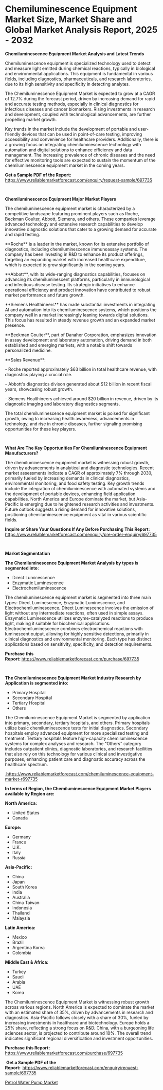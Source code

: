 <p><h1>Chemiluminescence Equipment Market Size, Market Share and Global Market Analysis Report, 2025 - 2032</h1></p><p><strong>Chemiluminescence Equipment Market Analysis and Latest Trends</strong></p>
<p><p>Chemiluminescence equipment is specialized technology used to detect and measure light emitted during chemical reactions, typically in biological and environmental applications. This equipment is fundamental in various fields, including diagnostics, pharmaceuticals, and research laboratories, due to its high sensitivity and specificity in detecting analytes.</p><p>The Chemiluminescence Equipment Market is expected to grow at a CAGR of 12.7% during the forecast period, driven by increasing demand for rapid and accurate testing methods, especially in clinical diagnostics for infectious diseases and cancer biomarkers. Rising investments in research and development, coupled with technological advancements, are further propelling market growth. </p><p>Key trends in the market include the development of portable and user-friendly devices that can be used in point-of-care testing, improving accessibility and convenience for healthcare providers. Additionally, there is a growing focus on integrating chemiluminescence technology with automation and digital solutions to enhance efficiency and data management. The increasing prevalence of chronic diseases and the need for effective monitoring tools are expected to sustain the momentum of the chemiluminescence equipment market in the coming years.</p></p>
<p><strong>Get a Sample PDF of the Report:&nbsp;</strong> <a href="https://www.reliablemarketforecast.com/enquiry/request-sample/697735?utm_campaign=2736&utm_medium=2&utm_source=Github&utm_content=ia&utm_term=23032025&utm_id=chemiluminescence-equipment">https://www.reliablemarketforecast.com/enquiry/request-sample/697735</a></p>
<p>&nbsp;</p>
<p><strong>Chemiluminescence Equipment Major Market Players</strong></p>
<p><p>The chemiluminescence equipment market is characterized by a competitive landscape featuring prominent players such as Roche, Beckman Coulter, Abbott, Siemens, and others. These companies leverage advanced technology and extensive research capabilities to develop innovative diagnostic solutions that cater to a growing demand for accurate and rapid testing.</p><p>**Roche** is a leader in the market, known for its extensive portfolio of diagnostics, including chemiluminescence immunoassay systems. The company has been investing in R&D to enhance its product offerings, targeting an expanding market with increased healthcare expenditure, which is expected to grow significantly in the coming years.</p><p>**Abbott**, with its wide-ranging diagnostics capabilities, focuses on advancing its chemiluminescent platforms, particularly in immunological and infectious disease testing. Its strategic initiatives to enhance operational efficiency and product innovation have contributed to robust market performance and future growth.</p><p>**Siemens Healthineers** has made substantial investments in integrating AI and automation into its chemiluminescence systems, which positions the company well in a market increasingly leaning towards digital solutions. This focus has resulted in steady revenue growth and an expanded market presence.</p><p>**Beckman Coulter**, part of Danaher Corporation, emphasizes innovation in assay development and laboratory automation, driving demand in both established and emerging markets, with a notable shift towards personalized medicine.</p><p>**Sales Revenue**: </p><p>- Roche reported approximately $63 billion in total healthcare revenue, with diagnostics playing a crucial role.</p><p>- Abbott's diagnostics divison generated about $12 billion in recent fiscal years, showcasing robust growth.</p><p>- Siemens Healthineers achieved around $20 billion in revenue, driven by its diagnostic imaging and laboratory diagnostics segments.</p><p>The total chemiluminescence equipment market is poised for significant growth, owing to increasing health awareness, advancements in technology, and rise in chronic diseases, further signaling promising opportunities for these key players.</p></p>
<p>&nbsp;</p>
<p><strong>What Are The Key Opportunities For Chemiluminescence Equipment Manufacturers?</strong></p>
<p><p>The chemiluminescence equipment market is witnessing robust growth, driven by advancements in analytical and diagnostic technologies. Recent market assessments indicate a CAGR of approximately 7% through 2030, primarily fueled by increasing demands in clinical diagnostics, environmental monitoring, and food safety testing. Key growth trends include the integration of chemiluminescence with automated systems and the development of portable devices, enhancing field application capabilities. North America and Europe dominate the market, but Asia-Pacific is emerging due to heightened research activities and investments. Future outlook suggests a rising demand for innovative solutions, positioning chemiluminescence equipment as vital in various scientific fields.</p></p>
<p><strong>Inquire or Share Your Questions If Any Before Purchasing This Report:</strong> <a href="https://www.reliablemarketforecast.com/enquiry/pre-order-enquiry/697735?utm_campaign=2736&utm_medium=2&utm_source=Github&utm_content=ia&utm_term=23032025&utm_id=chemiluminescence-equipment">https://www.reliablemarketforecast.com/enquiry/pre-order-enquiry/697735</a></p>
<p>&nbsp;</p>
<p><strong>Market Segmentation</strong></p>
<p><strong>The Chemiluminescence Equipment Market Analysis by types is segmented into:</strong></p>
<p><ul><li>Direct Luminescence</li><li>Enzymatic Luminescence</li><li>Electrochemiluminescence</li></ul></p>
<p><p>The chemiluminescence equipment market is segmented into three main types: Direct Luminescence, Enzymatic Luminescence, and Electrochemiluminescence. Direct Luminescence involves the emission of light without any intermediate reactions, often used in simple assays. Enzymatic Luminescence utilizes enzyme-catalyzed reactions to produce light, making it suitable for biochemical applications. Electrochemiluminescence combines electrochemical reactions with luminescent output, allowing for highly sensitive detections, primarily in clinical diagnostics and environmental monitoring. Each type has distinct applications based on sensitivity, specificity, and detection requirements.</p></p>
<p><strong>Purchase this Report:&nbsp;</strong><a href="https://www.reliablemarketforecast.com/purchase/697735?utm_campaign=2736&utm_medium=2&utm_source=Github&utm_content=ia&utm_term=23032025&utm_id=chemiluminescence-equipment">https://www.reliablemarketforecast.com/purchase/697735</a></p>
<p>&nbsp;</p>
<p><strong>The Chemiluminescence Equipment Market Industry Research by Application is segmented into:</strong></p>
<p><ul><li>Primary Hospital</li><li>Secondary Hospital</li><li>Tertiary Hospital</li><li>Others</li></ul></p>
<p><p>The Chemiluminescence Equipment Market is segmented by application into primary, secondary, tertiary hospitals, and others. Primary hospitals utilize basic chemiluminescence tests for initial diagnostics. Secondary hospitals employ advanced equipment for more specialized testing and treatment. Tertiary hospitals feature high-capacity chemiluminescence systems for complex analyses and research. The "Others" category includes outpatient clinics, diagnostic laboratories, and research facilities that also rely on this technology for various clinical and investigative purposes, enhancing patient care and diagnostic accuracy across the healthcare spectrum.</p></p>
<p><a href="https://www.reliablemarketforecast.com/chemiluminescence-equipment-market-r697735?utm_campaign=2736&utm_medium=2&utm_source=Github&utm_content=ia&utm_term=23032025&utm_id=chemiluminescence-equipment">&nbsp;https://www.reliablemarketforecast.com/chemiluminescence-equipment-market-r697735</a></p>
<p><strong>In terms of Region, the Chemiluminescence Equipment Market Players available by Region are:</strong></p>
<p>
    <p> <strong> North America: </strong>
        <ul>
            <li>United States</li>
            <li>Canada</li>
        </ul>
        </p> 
    <p> <strong> Europe: </strong>
        <ul>
            <li>Germany</li>
            <li>France</li>
            <li>U.K.</li>
            <li>Italy</li>
            <li>Russia</li>
        </ul>
        </p> 
    <p> <strong> Asia-Pacific: </strong>
        <ul>
            <li>China</li>
            <li>Japan</li>
            <li>South Korea</li>
            <li>India</li>
            <li>Australia</li>
            <li>China Taiwan</li>
            <li>Indonesia</li>
            <li>Thailand</li>
            <li>Malaysia</li>
        </ul>
        </p> 
    <p> <strong> Latin America: </strong>
        <ul>
            <li>Mexico</li>
            <li>Brazil</li>
            <li>Argentina Korea</li>
            <li>Colombia</li>
        </ul>
        </p> 
    <p> <strong> Middle East & Africa: </strong>
        <ul>
            <li>Turkey</li>
            <li>Saudi</li>
            <li>Arabia</li>
            <li>UAE</li>
            <li>Korea</li>
        </ul>
    </p>
    </p>
<p><p>The Chemiluminescence Equipment Market is witnessing robust growth across various regions. North America is expected to dominate the market with an estimated share of 35%, driven by advancements in research and diagnostics. Asia-Pacific follows closely with a share of 30%, fueled by increasing investments in healthcare and biotechnology. Europe holds a 25% share, reflecting a strong focus on R&D. China, with a burgeoning life sciences sector, is projected to contribute around 10%. The overall trend indicates significant regional diversification and investment opportunities.</p></p>
<p><strong>Purchase this Report: </strong><a href="https://www.reliablemarketforecast.com/purchase/697735?utm_campaign=2736&utm_medium=2&utm_source=Github&utm_content=ia&utm_term=23032025&utm_id=chemiluminescence-equipment">https://www.reliablemarketforecast.com/purchase/697735</a></p>
<p>&nbsp;<strong>Get a Sample PDF of the Report:&nbsp;&nbsp;</strong><a href="https://www.reliablemarketforecast.com/enquiry/request-sample/697735?utm_campaign=2736&utm_medium=2&utm_source=Github&utm_content=ia&utm_term=23032025&utm_id=chemiluminescence-equipment">https://www.reliablemarketforecast.com/enquiry/request-sample/697735</a></p>
<p><strong></strong></p>
<p><p><a href="https://github.com/meuskocov/Market-Research-Report-List-1/blob/main/petrol-water-pump-market.md?utm_campaign=2736&utm_medium=2&utm_source=Github&utm_content=ia&utm_term=23032025&utm_id=chemiluminescence-equipment">Petrol Water Pump Market</a></p></p>